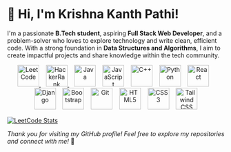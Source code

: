 # 👋 Hi, I'm Krishna Kanth Pathi!

I'm a passionate **B.Tech student**, aspiring **Full Stack Web Developer**, and a problem-solver who loves to explore technology and write clean, efficient code. With a strong foundation in **Data Structures and Algorithms**, I aim to create impactful projects and share knowledge within the tech community.

<p align="center">
  <a href="https://leetcode.com/krishnakanthpathi/">
    <img src="https://upload.wikimedia.org/wikipedia/commons/1/19/LeetCode_logo_black.png" alt="LeetCode" width="50">
  </a>
  &nbsp;&nbsp;
  <a href="https://www.hackerrank.com/krishnakanthpathi">
    <img src="https://upload.wikimedia.org/wikipedia/commons/6/65/HackerRank_logo.png" alt="HackerRank" width="50">
  </a>
  &nbsp;&nbsp;
  <img src="https://cdn.jsdelivr.net/gh/devicons/devicon/icons/java/java-original.svg" alt="Java" width="50"/>
  &nbsp;&nbsp;
  <img src="https://cdn.jsdelivr.net/gh/devicons/devicon/icons/javascript/javascript-original.svg" alt="JavaScript" width="50"/>
  &nbsp;&nbsp;
  <img src="https://cdn.jsdelivr.net/gh/devicons/devicon/icons/cplusplus/cplusplus-original.svg" alt="C++" width="50"/>
  &nbsp;&nbsp;
  <img src="https://cdn.jsdelivr.net/gh/devicons/devicon/icons/python/python-original.svg" alt="Python" width="50"/>
  &nbsp;&nbsp;
  <img src="https://cdn.jsdelivr.net/gh/devicons/devicon/icons/react/react-original.svg" alt="React" width="50"/>
  &nbsp;&nbsp;
  <img src="https://cdn.jsdelivr.net/gh/devicons/devicon/icons/django/django-plain.svg" alt="Django" width="50"/>
  &nbsp;&nbsp;
  <img src="https://cdn.jsdelivr.net/gh/devicons/devicon/icons/bootstrap/bootstrap-original.svg" alt="Bootstrap" width="50"/>
  &nbsp;&nbsp;
  <img src="https://cdn.jsdelivr.net/gh/devicons/devicon/icons/git/git-original.svg" alt="Git" width="50"/>
  &nbsp;&nbsp;
  <img src="https://cdn.jsdelivr.net/gh/devicons/devicon/icons/html5/html5-original.svg" alt="HTML5" width="50"/>
  &nbsp;&nbsp;
  <img src="https://cdn.jsdelivr.net/gh/devicons/devicon/icons/css3/css3-original.svg" alt="CSS3" width="50"/>
  &nbsp;&nbsp;
  <img src="https://cdn.jsdelivr.net/gh/devicons/devicon/icons/tailwindcss/tailwindcss-original.svg" alt="Tailwind CSS" width="50"/>
</p>

[![LeetCode Stats](https://leetcard.jacoblin.cool/krishnakanthpathi?theme=dark&ext=heatmap)](https://leetcode.com/krishnakanthpathi/)

*Thank you for visiting my GitHub profile! Feel free to explore my repositories and connect with me!* 🚀


